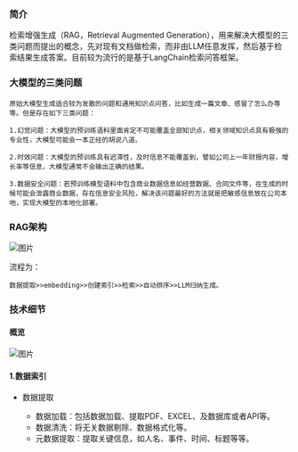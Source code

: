 ### 简介

检索增强生成（RAG，Retrieval Augmented Generation），用来解决大模型的三类问题而提出的概念，先对现有文档做检索，而非由LLM任意发挥，然后基于检索结果生成答案。目前较为流行的是基于LangChain检索问答框架。

### 大模型的三类问题

```
原始大模型生成适合较为发散的问题和通用知识点问答，比如生成一篇文章、感冒了怎么办等等。但是存在如下三类问题：
```

```
1.幻觉问题：大模型的预训练语料里面肯定不可能覆盖全部知识点，相关领域知识点具有极强的专业性，大模型可能会一本正经的胡说八道。
```

```
2.时效问题：大模型的预训练具有迟滞性，及时信息不能覆盖到，譬如公司上一年财报内容，增长率等信息，大模型通常不会输出正确的结果。
```

```
3.数据安全问题：若预训练模型语料中包含商业数据信息如经营数据、合同文件等，在生成的时候可能会泄露商业数据，存在信息安全风险，解决该问题最好的方法就是把敏感信息放在公司本地，实现大模型的本地化部署。
```

### RAG架构

![图片](https://mmbiz.qpic.cn/mmbiz_png/vDwtLC7WmgTaNqq28jYCO9njn7ibGhJtMZQecrp5p5iaXsOUCjBTDBf9BGoOKa37k57hl4YeaHhSrSJ6ZLcd54Ow/640?wx_fmt=png&wxfrom=5&wx_lazy=1&wx_co=1)

流程为：

```
数据提取>>embedding>>创建索引>>检索>>自动排序>>LLM归纳生成。
```

### 技术细节

#### 概览

![图片](https://mmbiz.qpic.cn/mmbiz_png/vDwtLC7WmgTaNqq28jYCO9njn7ibGhJtMegp8YnUOgagpibAxU7b7P5OqGy2w8nvWcRqWpiayZ8R6pybzUe9aOOlA/640?wx_fmt=png&wxfrom=5&wx_lazy=1&wx_co=1)

#### 1.数据索引

+ 数据提取

  * 数据加载：包括数据加载、提取PDF、EXCEL、及数据库或者API等。
  * 数据清洗：将无关数据剔除、数据格式化等。
  * 元数据提取：提取关键信息，如人名、事件、时间、标题等等。
